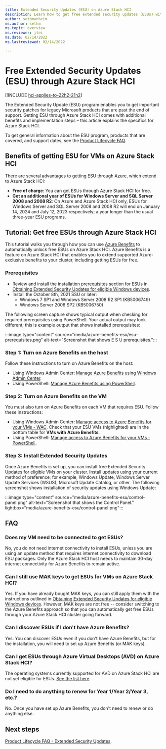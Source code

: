 ```yaml
---
title: Extended Security Updates (ESU) on Azure Stack HCI
description: Learn how to get free extended security updates (ESUs) with Azure Benefits on Azure Stack HCI.
author: sethmanheim
ms.author: sethm
ms.topic: overview
ms.reviewer: jlei
ms.date: 02/14/2022
ms.lastreviewed: 02/14/2022

---
```


# Free Extended Security Updates (ESU) through Azure Stack HCI

[!INCLUDE [hci-applies-to-22h2-21h2](../../includes/hci-applies-to-22h2-21h2.md)]

The Extended Security Update (ESU) program enables you to get important security patches for legacy Microsoft products that are past the end of support. Getting ESU through Azure Stack HCI comes with additional benefits and implementation steps – this article explains the specifics for Azure Stack HCI.

To get general information about the ESU program, products that are covered, and support dates, see the [Product Lifecycle FAQ](/lifecycle/faq/extended-security-updates#esu-availability-and-end-dates).

## Benefits of getting ESU for VMs on Azure Stack HCI

There are several advantages to getting ESU through Azure, which extend to Azure Stack HCI:

- **Free of charge**: You can get ESUs through Azure Stack HCI for free.
- **Get an additional year of ESUs for Windows Server and SQL Server 2008 and 2008 R2**: On Azure and Azure Stack HCI only, ESUs for Windows Server and SQL Server 2008 and 2008 R2 will end on January 14, 2024 and July 12, 2023 respectively; a year longer than the usual three-year ESU programs.

## Tutorial: Get free ESUs through Azure Stack HCI

This tutorial walks you through how you can use [Azure Benefits](azure-benefits.md) to automatically unlock free ESUs on Azure Stack HCI. Azure Benefits is a feature on Azure Stack HCI that enables you to extend supported Azure-exclusive benefits to your cluster, including getting ESUs for free.

### Prerequisites

- Review and install the installation prerequisites section for ESUs in [Obtaining Extended Security Updates for eligible Windows devices](https://techcommunity.microsoft.com/t5/windows-it-pro-blog/obtaining-extended-security-updates-for-eligible-windows-devices/ba-p/1167091).
- Install the October 8th, 2021 SSU or later:
  - Windows 7 SP1 and Windows Server 2008 R2 SP1 (KB5006749)
  - Windows Server 2008 SP2 (KB5006750)

The following screen capture shows typical output when checking for required prerequisites using PowerShell. Your actual output may look different; this is example output that shows installed prerequisites:

:::image type="content" source="media/azure-benefits-esu/esu-prerequisites.png" alt-text="Screenshot that shows E S U prerequisites.":::

### Step 1: Turn on Azure Benefits on the host

Follow these instructions to turn on Azure Benefits on the host:

- Using Windows Admin Center: [Manage Azure Benefits using Windows Admin Center](azure-benefits.md#?tabs=wac#manage-azure-benefits).
- Using PowerShell: [Manage Azure Benefits using PowerShell](azure-benefits.md?tabs=onprem-ps#manage-azure-benefits).

### Step 2: Turn on Azure Benefits on the VM

You must also turn on Azure Benefits on each VM that requires ESU. Follow these instructions:

- Using Windows Admin Center: [Manage access to Azure Benefits for your VMs - WAC](azure-benefits.md?tabs=wac#manage-access-to-azure-benefits-for-your-vms). Check that your ESU VMs (highlighted) are in the bottom table for **VMs with Azure Benefits**.
- Using PowerShell: [Manage access to Azure Benefits for your VMs - PowerShell](azure-benefits.md?tabs=onprem-ps#manage-access-to-azure-benefits-for-your-vms).

### Step 3: Install Extended Security Updates

Once Azure Benefits is set up, you can install free Extended Security Updates for eligible VMs on your cluster. Install updates using your current method of preference; for example, Windows
Update, Windows Server Update Services (WSUS), Microsoft Update Catalog, or other. The following screenshot shows installation of security updates using Windows Update:

:::image type="content" source="media/azure-benefits-esu/control-panel.png" alt-text="Screenshot that shows the Control Panel." lightbox="media/azure-benefits-esu/control-panel.png":::

## FAQ

### Does my VM need to be connected to get ESUs?

No, you do not need internet connectivity to install ESUs, unless you are using an update method that requires internet connectivity to download ESU packages. Only the Azure Stack HCI host needs to maintain 30-day internet connectivity for Azure Benefits to remain active.

### Can I still use MAK keys to get ESUs for VMs on Azure Stack HCI?

Yes. If you have already bought MAK keys, you can still apply them with the instructions outlined in [Obtaining Extended Security Updates for eligible Windows devices](https://techcommunity.microsoft.com/t5/windows-it-pro-blog/obtaining-extended-security-updates-for-eligible-windows-devices/ba-p/1167091). However, MAK keys are not free -- consider switching to the Azure Benefits approach so that you can automatically get free ESUs through your Azure Stack HCI cluster going forward.

### Can I discover ESUs if I don't have Azure Benefits?

Yes. You can discover ESUs even if you don't have Azure Benefits, but for the installation, you will need to set up Azure Benefits (or MAK keys).

### Can I get ESUs through Azure Virtual Desktops (AVD) on Azure Stack HCI?

The operating systems currently supported for AVD on Azure Stack HCI are not yet eligible for ESUs. [See the list here](/azure/virtual-desktop/azure-stack-hci-faq#what-session-host-operating-system-images-does-this-feature-support-).

### Do I need to do anything to renew for Year 1/Year 2/Year 3, etc.?

No. Once you have set up Azure Benefits, you don't need to renew or do anything else.

## Next steps

[Product Lifecycle FAQ - Extended Security Updates](/lifecycle/faq/extended-security-updates#esu-availability-and-end-dates).
